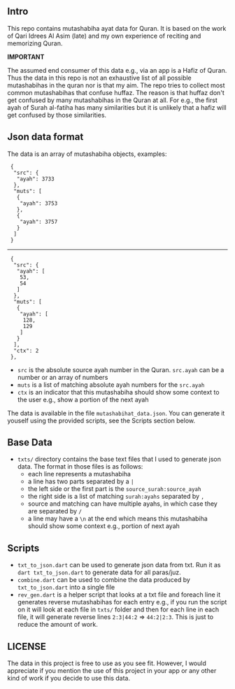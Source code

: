 ## Intro

This repo contains mutashabiha ayat data for Quran. It is based on the work of Qari Idrees Al Asim (late) and my own experience of reciting and memorizing Quran.

**IMPORTANT**

The assumed end consumer of this data e.g., via an app is a Hafiz of Quran. Thus the data in this repo is not an exhaustive list of all possible mutashabihas in the quran nor is that my aim. The repo tries to collect most common mutashabihas that confuse huffaz. The reason is that huffaz don't get confused by many mutashabihas in the Quran at all. For e.g., the first ayah of Surah al-fatiha has many similarities but it is unlikely that a hafiz will get confused by those similarities.

## Json data format

The data is an array of mutashabiha objects, examples:

```
 {
  "src": {
   "ayah": 3733
  },
  "muts": [
   {
    "ayah": 3753
   },
   {
    "ayah": 3757
   }
  ]
 }
```
---
```
 {
  "src": {
   "ayah": [
    53,
    54
   ]
  },
  "muts": [
   {
    "ayah": [
     128,
     129
    ]
   }
  ],
  "ctx": 2
 },
```

- `src` is the absolute source ayah number in the Quran. `src.ayah` can be a number or an array of numbers
- `muts` is a list of matching absolute ayah numbers for the `src.ayah`
- `ctx` is an indicator that this mutashabiha should show some context to the user e.g., show a portion of the next ayah

The data is available in the file `mutashabihat_data.json`. You can generate it youself using the provided scripts, see the Scripts section below.

## Base Data

- `txts/` directory contains the base text files that I used to generate json data. The format in those files is as follows:
    - each line represents a mutashabiha
    - a line has two parts separated by a `|`
    - the left side or the first part is the `source_surah:source_ayah`
    - the right side is a list of matching `surah:ayahs` separated by `,`
    - source and matching can have multiple ayahs, in which case they are separated by `/`
    - a line may have a `\n` at the end which means this mutashabiha should show some context e.g., portion of next ayah

## Scripts

- `txt_to_json.dart` can be used to generate json data from txt. Run it as `dart txt_to_json.dart` to generate data for all paras/juz.
- `combine.dart` can be used to combine the data produced by `txt_to_json.dart` into a single file
- `rev_gen.dart` is a helper script that looks at a txt file and foreach line it generates reverse mutashabihas for each entry e.g., if you run the script on it will look at each file in `txts/` folder and then for each line in each file, it will generate reverse lines `2:3|44:2` => `44:2|2:3`. This is just to reduce the amount of work.

## LICENSE

The data in this project is free to use as you see fit. However, I would appreciate if you mention the use of this project in your app or any other kind of work if you decide to use this data.
